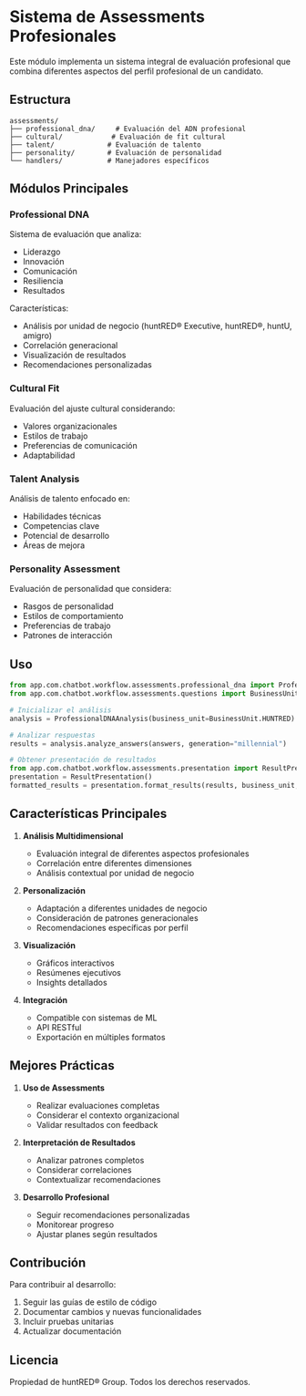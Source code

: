 # Sistema de Assessments Profesionales

Este módulo implementa un sistema integral de evaluación profesional que combina diferentes aspectos del perfil profesional de un candidato.

## Estructura

```
assessments/
├── professional_dna/     # Evaluación del ADN profesional
├── cultural/            # Evaluación de fit cultural
├── talent/             # Evaluación de talento
├── personality/        # Evaluación de personalidad
└── handlers/           # Manejadores específicos
```

## Módulos Principales

### Professional DNA
Sistema de evaluación que analiza:
- Liderazgo
- Innovación
- Comunicación
- Resiliencia
- Resultados

Características:
- Análisis por unidad de negocio (huntRED® Executive, huntRED®, huntU, amigro)
- Correlación generacional
- Visualización de resultados
- Recomendaciones personalizadas

### Cultural Fit
Evaluación del ajuste cultural considerando:
- Valores organizacionales
- Estilos de trabajo
- Preferencias de comunicación
- Adaptabilidad

### Talent Analysis
Análisis de talento enfocado en:
- Habilidades técnicas
- Competencias clave
- Potencial de desarrollo
- Áreas de mejora

### Personality Assessment
Evaluación de personalidad que considera:
- Rasgos de personalidad
- Estilos de comportamiento
- Preferencias de trabajo
- Patrones de interacción

## Uso

```python
from app.com.chatbot.workflow.assessments.professional_dna import ProfessionalDNAAnalysis
from app.com.chatbot.workflow.assessments.questions import BusinessUnit

# Inicializar el análisis
analysis = ProfessionalDNAAnalysis(business_unit=BusinessUnit.HUNTRED)

# Analizar respuestas
results = analysis.analyze_answers(answers, generation="millennial")

# Obtener presentación de resultados
from app.com.chatbot.workflow.assessments.presentation import ResultPresentation
presentation = ResultPresentation()
formatted_results = presentation.format_results(results, business_unit, generation)
```

## Características Principales

1. **Análisis Multidimensional**
   - Evaluación integral de diferentes aspectos profesionales
   - Correlación entre diferentes dimensiones
   - Análisis contextual por unidad de negocio

2. **Personalización**
   - Adaptación a diferentes unidades de negocio
   - Consideración de patrones generacionales
   - Recomendaciones específicas por perfil

3. **Visualización**
   - Gráficos interactivos
   - Resúmenes ejecutivos
   - Insights detallados

4. **Integración**
   - Compatible con sistemas de ML
   - API RESTful
   - Exportación en múltiples formatos

## Mejores Prácticas

1. **Uso de Assessments**
   - Realizar evaluaciones completas
   - Considerar el contexto organizacional
   - Validar resultados con feedback

2. **Interpretación de Resultados**
   - Analizar patrones completos
   - Considerar correlaciones
   - Contextualizar recomendaciones

3. **Desarrollo Profesional**
   - Seguir recomendaciones personalizadas
   - Monitorear progreso
   - Ajustar planes según resultados

## Contribución

Para contribuir al desarrollo:
1. Seguir las guías de estilo de código
2. Documentar cambios y nuevas funcionalidades
3. Incluir pruebas unitarias
4. Actualizar documentación

## Licencia

Propiedad de huntRED® Group. Todos los derechos reservados. 
